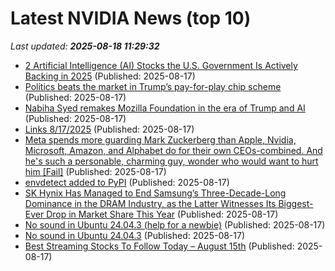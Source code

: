 # Latest NVIDIA News (top 10)
_Last updated: **2025-08-18 11:29:32**_

- [2 Artificial Intelligence (AI) Stocks the U.S. Government Is Actively Backing in 2025](https://biztoc.com/x/650f7c5e452d8487) (Published: 2025-08-17)
- [Politics beats the market in Trump’s pay-for-play chip scheme](https://www.livemint.com/opinion/politics-beats-the-market-in-trump-s-pay-for-play-chip-scheme-11755429105150.html) (Published: 2025-08-17)
- [Nabiha Syed remakes Mozilla Foundation in the era of Trump and AI](https://www.theregister.com/2025/08/17/nabiha_syed_remakes_mozilla_foundation/) (Published: 2025-08-17)
- [Links 8/17/2025](https://www.nakedcapitalism.com/2025/08/links-8-17-2025.html) (Published: 2025-08-17)
- [Meta spends more guarding Mark Zuckerberg than Apple, Nvidia, Microsoft, Amazon, and Alphabet do for their own CEOs-combined. And he's such a personable, charming guy, wonder who would want to hurt him [Fail]](https://www.fark.com/comments/13780080/Meta-spends-more-guarding-Mark-Zuckerberg-than-Apple-Nvidia-Microsoft-Amazon-Alphabet-do-for-their-own-CEOs-combined-And-hes-such-a-personable-charming-guy-wonder-who-would-want-to-hurt-him) (Published: 2025-08-17)
- [envdetect added to PyPI](https://pypi.org/project/envdetect/) (Published: 2025-08-17)
- [SK Hynix Has Managed to End Samsung’s Three-Decade-Long Dominance in the DRAM Industry, as the Latter Witnesses Its Biggest-Ever Drop in Market Share This Year](https://wccftech.com/sk-hynix-has-managed-to-end-samsung-three-decade-long-dominance-in-the-dram-industry/) (Published: 2025-08-17)
- [No sound in Ubuntu 24.04.3 (help for a newbie)](https://askubuntu.com/questions/1554620/no-sound-in-ubuntu-24-04-3-help-for-a-newbie) (Published: 2025-08-17)
- [No sound in Ubuntu 24.04.3](https://askubuntu.com/questions/1554620/no-sound-in-ubuntu-24-04-3) (Published: 2025-08-17)
- [Best Streaming Stocks To Follow Today – August 15th](https://www.etfdailynews.com/2025/08/17/best-streaming-stocks-to-follow-today-august-15th/) (Published: 2025-08-17)

